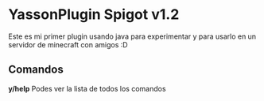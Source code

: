 # YassonPlugin Spigot v1.2
Este es mi  primer plugin usando java para experimentar y para usarlo en un servidor de minecraft con amigos :D

## Comandos
**y/help**
Podes ver la lista de todos los comandos
